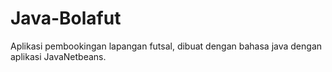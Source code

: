 # Java-Bolafut
Aplikasi pembookingan lapangan futsal, dibuat dengan bahasa java dengan aplikasi JavaNetbeans.
